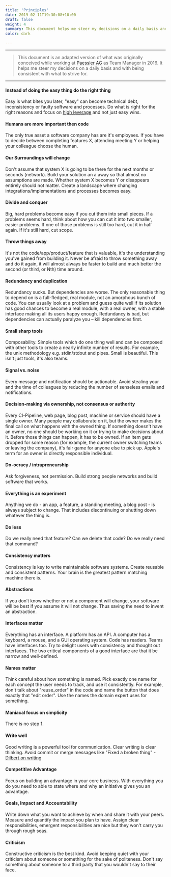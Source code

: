 ```yaml
---
title: 'Principles'
date: 2019-02-11T19:30:08+10:00
draft: false
weight: 4
summary: This document helps me steer my decisions on a daily basis and being consistent with what to strive for.
color: dark

---
```


---

> This document is an adapted version of what was originally conceived while working at [Paessler AG](https://paessler.com) as Team Manager in 2016. It helps me steer my decisions on a daily basis and with being consistent with what to strive for.

---


#### Instead of doing the easy thing do the right thing

Easy is what bites you later, "easy" can become technical debt, inconsistency or faulty software and processes. Do what is right for the right reasons and focus on [high leverage](https://gist.github.com/rondy/af1dee1d28c02e9a225ae55da2674a6f) and not just easy wins.

#### Humans are more important then code

The only true asset a software company has are it's employees.
If you have to decide between completing features X, attending meeting Y or helping your colleague choose the human.

#### Our Surroundings will change

Don't assume that system X is going to be there for the next months or seconds (network).
Build your solution an a away so that almost no assumptions are made. Whether system X becomes Y or disappears entirely should not matter. Create a landscape where changing integrations/implementations and processes becomes easy.

#### Divide and conquer

Big, hard problems become easy if you cut them into small pieces.
If a problems seems hard, think about how you can cut it into two smaller, easier problems. If one of those problems is still too hard, cut it in half again. If it's still hard, cut scope.

#### Throw things away

It's not the code/app/product/feature that is valuable, it's the understanding you've gained from building it.
Never be afraid to throw something away and do it again, it will almost always be faster to build and much better the second (or third, or Nth) time around.

#### Redundancy and duplication

Redundancy sucks. But dependencies are worse.
The only reasonable thing to depend on is a full-fledged, real module, not an amorphous bunch of code.
You can usually look at a problem and guess quite well if its solution has good chances to become a real module, with a real owner, with a stable interface making all its users happy enough.
Redundancy is bad, but dependencies can actually paralyze you – kill dependencies first.

#### Small sharp tools

Composability. Simple tools which do one thing well and can be composed with other tools to create a nearly infinite number of results. For example, the unix methodology e.g. stdin/stdout and pipes. Small is beautiful. This isn't just tools, it's also teams.

#### Signal vs. noise

Every message and notification should be actionable.
Avoid stealing your and the time of colleagues by reducing the number of senseless emails and notifications.

#### Decision-making via ownership, not consensus or authority

Every CI-Pipeline, web page, blog post, machine or service should have a single owner.
Many people may collaborate on it, but the owner makes the final call on what happens with the owned thing.
If something doesn't have an owner, no one should be working on it or trying to make decisions about it. Before those things can happen, it has to be owned.
If an item gets dropped for some reason (for example, the current owner switching teams or leaving the company), it's fair game for anyone else to pick up.
Apple's term for an owner is directly responsible individual. 

#### Do-ocracy / intrapreneurship

Ask forgiveness, not permission. Build strong people networks and build software that works.

#### Everything is an experiment

Anything we do - an app, a feature, a standing meeting, a blog post - is always subject to change. That includes discontinuing or shutting down whatever the thing is.

#### Do less

Do we really need that feature? Can we delete that code? Do we really need that command?

#### Consistency matters

Consistency is key to write maintainable software systems.
Create reusable and consistent patterns. Your brain is the greatest pattern matching machine there is.

#### Abstractions

If you don’t know whether or not a component will change, your software will be best if you assume it will not change. Thus saving the need to invent an abstraction.

#### Interfaces matter

Everything has an interface. A platform has an API. A computer has a keyboard, a mouse, and a GUI operating system. Code has readers. Teams have interfaces too. Try to delight users with consistency and thought out interfaces.
The two critical components of a good interface are that it be narrow and well-defined.

#### Names matter

Think careful about how something is named. Pick exactly one name for each concept the user needs to track, and use it consistently. For example, don't talk about "reuse_order" in the code and name the button that does exactly that "edit order". Use the names the domain expert uses for something.

#### Maniacal focus on simplicity

There is no step 1.

#### Write well

Good writing is a powerful tool for communication. Clear writing is clear thinking. Avoid commit or merge messages like "Fixed a broken thing" - [Dilbert on writing](https://dilbertblog.typepad.com/the_dilbert_blog/2007/06/the_day_you_bec.html)

#### Competitive Advantage

Focus on building an advantage in your core business. With everything you do you need to able to state where and why an initiative gives you an advantage.

#### Goals, Impact and Accountability

Write down what you want to achieve by when and share it with your peers. Measure and quantify the impact you plan to have. Assign clear responsibilities, emergent responsibilities are nice but they won't carry you through rough seas.

#### Criticism

Constructive criticism is the best kind. Avoid keeping quiet with your criticism about someone or something for the sake of politeness. Don't say something about someone to a third party that you wouldn't say to their face.
